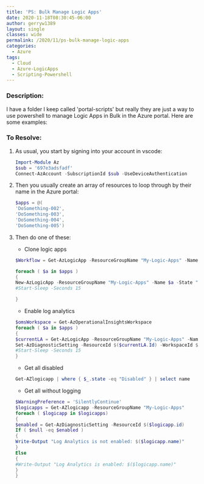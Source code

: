 ```yaml
---
title: 'PS: Bulk Manage Logic Apps'
date: 2020-11-18T08:30:45-06:00
author: gerryw1389
layout: single
classes: wide
permalink: /2020/11/ps-bulk-manage-logic-apps
categories:
  - Azure
tags:
  - Cloud
  - Azure-LogicApps
  - Scripting-Powershell
---
```

<!--more-->

### Description:

I have a folder I keep called 'portal-scripts' but really they are just a way to use powershell to manage Logic Apps in Bulk in the Azure portal. Here are some examples:

### To Resolve:

1. As usual, you start by signing into  your account in vscode:

   ```powershell
   Import-Module Az
   $sub = '697e3adsfadf'
   Connect-AzAccount -SubscriptionId $sub -UseDeviceAuthentication
   ```

2. Then you usually create an array of resources to loop through by their name in the Azure portal:

   ```powershell
   $apps = @(
   'DoSomething-002',
   'DoSomething-003',
   'DoSomething-004',
   'DoSomething-005')
   ```

3. Then do one of these:

   - Clone logic apps

   ```powershell
   $Workflow = Get-AzLogicApp -ResourceGroupName "My-Logic-Apps" -Name "DoSomething-002"

   foreach ( $a in $apps )
   {
   New-AzLogicApp -ResourceGroupName "My-Logic-Apps" -Name $a -State "Enabled" -Definition $Workflow.Definition -Parameters $Workflow.Parameters -Location "southcentralus"
   #Start-Sleep -Seconds 15

   }
   ```

   - Enable log analytics

   ```powershell
   $omsWorkspace = Get-AzOperationalInsightsWorkspace
   foreach ( $a in $apps )
   {
   $currentLA = Get-AzLogicApp -ResourceGroupName "My-Logic-Apps" -Name $a 
   Set-AzDiagnosticSetting -ResourceId $($currentLA.Id) -WorkspaceId $($omsWorkspace.ResourceId) -Enabled $true -Name "my-analytics-account-name"
   #Start-Sleep -Seconds 15
   }
   ```

   - Get all disabled

   ```powershell
   Get-AZlogicapp | where { $_.state -eq "Disabled" } | select name
   ```

   - Get all without logging

   ```powershell
   $WarningPreference = 'SilentlyContinue'
   $logicapps = Get-AZlogicapp -ResourceGroupName "My-Logic-Apps"
   foreach ( $logicapp in $logicapps)
   {
   $enabled = Get-AzDiagnosticSetting -ResourceId $($logicapp.id)
   If ( $null -eq $enabled )
   {
   Write-Output "Log Analytics is not enabled: $($logicapp.name)"
   }
   Else
   {
   #Write-Output "Log Analytics is enabled: $($logicapp.name)"
   }
   }
   ```

